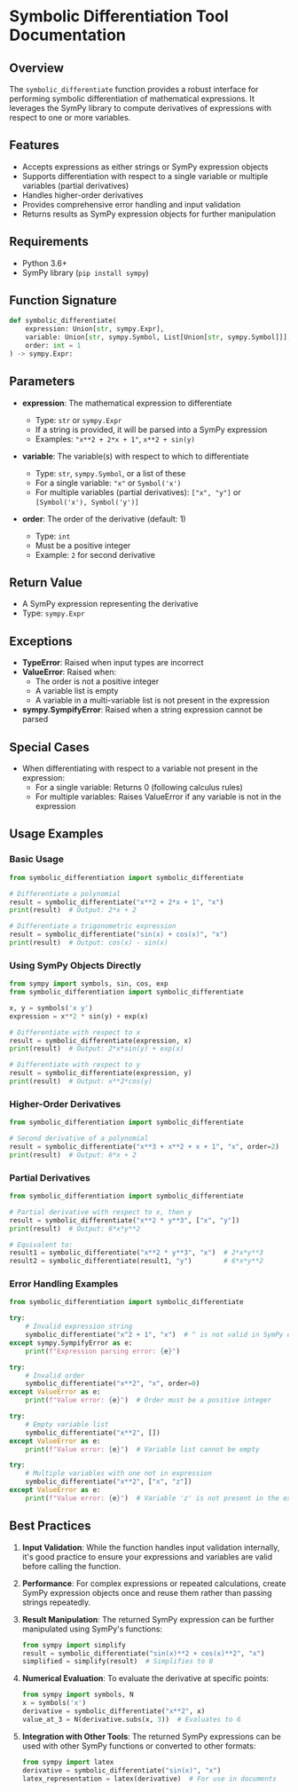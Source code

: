 # Symbolic Differentiation Tool Documentation

## Overview

The `symbolic_differentiate` function provides a robust interface for performing symbolic differentiation of mathematical expressions. It leverages the SymPy library to compute derivatives of expressions with respect to one or more variables.

## Features

- Accepts expressions as either strings or SymPy expression objects
- Supports differentiation with respect to a single variable or multiple variables (partial derivatives)
- Handles higher-order derivatives
- Provides comprehensive error handling and input validation
- Returns results as SymPy expression objects for further manipulation

## Requirements

- Python 3.6+
- SymPy library (`pip install sympy`)

## Function Signature

```python
def symbolic_differentiate(
    expression: Union[str, sympy.Expr], 
    variable: Union[str, sympy.Symbol, List[Union[str, sympy.Symbol]]], 
    order: int = 1
) -> sympy.Expr:
```

## Parameters

- **expression**: The mathematical expression to differentiate
  - Type: `str` or `sympy.Expr`
  - If a string is provided, it will be parsed into a SymPy expression
  - Examples: `"x**2 + 2*x + 1"`, `x**2 + sin(y)`

- **variable**: The variable(s) with respect to which to differentiate
  - Type: `str`, `sympy.Symbol`, or a list of these
  - For a single variable: `"x"` or `Symbol('x')`
  - For multiple variables (partial derivatives): `["x", "y"]` or `[Symbol('x'), Symbol('y')]`

- **order**: The order of the derivative (default: 1)
  - Type: `int`
  - Must be a positive integer
  - Example: `2` for second derivative

## Return Value

- A SymPy expression representing the derivative
- Type: `sympy.Expr`

## Exceptions

- **TypeError**: Raised when input types are incorrect
- **ValueError**: Raised when:
  - The order is not a positive integer
  - A variable list is empty
  - A variable in a multi-variable list is not present in the expression
- **sympy.SympifyError**: Raised when a string expression cannot be parsed

## Special Cases

- When differentiating with respect to a variable not present in the expression:
  - For a single variable: Returns 0 (following calculus rules)
  - For multiple variables: Raises ValueError if any variable is not in the expression

## Usage Examples

### Basic Usage

```python
from symbolic_differentiation import symbolic_differentiate

# Differentiate a polynomial
result = symbolic_differentiate("x**2 + 2*x + 1", "x")
print(result)  # Output: 2*x + 2

# Differentiate a trigonometric expression
result = symbolic_differentiate("sin(x) + cos(x)", "x")
print(result)  # Output: cos(x) - sin(x)
```

### Using SymPy Objects Directly

```python
from sympy import symbols, sin, cos, exp
from symbolic_differentiation import symbolic_differentiate

x, y = symbols('x y')
expression = x**2 * sin(y) + exp(x)

# Differentiate with respect to x
result = symbolic_differentiate(expression, x)
print(result)  # Output: 2*x*sin(y) + exp(x)

# Differentiate with respect to y
result = symbolic_differentiate(expression, y)
print(result)  # Output: x**2*cos(y)
```

### Higher-Order Derivatives

```python
from symbolic_differentiation import symbolic_differentiate

# Second derivative of a polynomial
result = symbolic_differentiate("x**3 + x**2 + x + 1", "x", order=2)
print(result)  # Output: 6*x + 2
```

### Partial Derivatives

```python
from symbolic_differentiation import symbolic_differentiate

# Partial derivative with respect to x, then y
result = symbolic_differentiate("x**2 * y**3", ["x", "y"])
print(result)  # Output: 6*x*y**2

# Equivalent to:
result1 = symbolic_differentiate("x**2 * y**3", "x")  # 2*x*y**3
result2 = symbolic_differentiate(result1, "y")        # 6*x*y**2
```

### Error Handling Examples

```python
from symbolic_differentiation import symbolic_differentiate

try:
    # Invalid expression string
    symbolic_differentiate("x^2 + 1", "x")  # ^ is not valid in SymPy expressions
except sympy.SympifyError as e:
    print(f"Expression parsing error: {e}")

try:
    # Invalid order
    symbolic_differentiate("x**2", "x", order=0)
except ValueError as e:
    print(f"Value error: {e}")  # Order must be a positive integer

try:
    # Empty variable list
    symbolic_differentiate("x**2", [])
except ValueError as e:
    print(f"Value error: {e}")  # Variable list cannot be empty

try:
    # Multiple variables with one not in expression
    symbolic_differentiate("x**2", ["x", "z"])
except ValueError as e:
    print(f"Value error: {e}")  # Variable 'z' is not present in the expression
```

## Best Practices

1. **Input Validation**: While the function handles input validation internally, it's good practice to ensure your expressions and variables are valid before calling the function.

2. **Performance**: For complex expressions or repeated calculations, create SymPy expression objects once and reuse them rather than passing strings repeatedly.

3. **Result Manipulation**: The returned SymPy expression can be further manipulated using SymPy's functions:
   ```python
   from sympy import simplify
   result = symbolic_differentiate("sin(x)**2 + cos(x)**2", "x")
   simplified = simplify(result)  # Simplifies to 0
   ```

4. **Numerical Evaluation**: To evaluate the derivative at specific points:
   ```python
   from sympy import symbols, N
   x = symbols('x')
   derivative = symbolic_differentiate("x**2", x)
   value_at_3 = N(derivative.subs(x, 3))  # Evaluates to 6
   ```

5. **Integration with Other Tools**: The returned SymPy expressions can be used with other SymPy functions or converted to other formats:
   ```python
   from sympy import latex
   derivative = symbolic_differentiate("sin(x)", "x")
   latex_representation = latex(derivative)  # For use in documents
   ```
